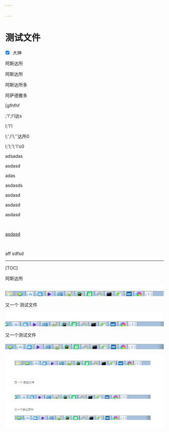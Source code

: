 ```yaml
---

---
```


# 测试文件

- [x] 大神

  

  


阿斯达所



阿斯达所











  

  

  
  


阿斯达所多



阿萨德撒多

[gfhfhf

;'l';l'l达s

l;'l'l

l;';l'l;''达所0

l;'l;'l;'l'o0

adsadas

asdasd

adas 

asdasds

asdasd



asdasd



asdasd

</br>

<u>asdasd</u>



</br>

aff sdfsd 







------

[^undefined]:



[TOC]

阿斯达所



![image-20200517212111836](git/assets/image-20200517212111836.png)





又一个 测试文件

![image-20200517212228474](git/assets/image-20200517212228474.png)



又一个测试文件

![image-20200517212348494](assets/image-20200517212348494-1589721880341.png)



![image-20200517212451523](assets/image-20200517212451523.png)